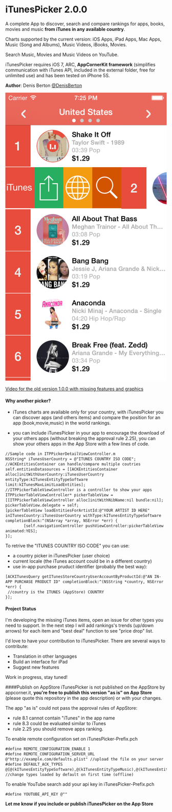 iTunesPicker 2.0.0
============

A complete App to discover, search and compare rankings for apps, books, movies and music **from iTunes in any available country**.

Charts supported by the current version:
iOS Apps, iPad Apps, Mac Apps, Music (Song and Albums), Music Videos, iBooks, Movies.

Search Music, Movies and Music Videos on YouTube.

iTunesPicker requires iOS 7, ARC, **AppCornerKit framework** (simplifies communication with iTunes API, included in the external folder, free for unlimited use) and has been tested on iPhone 5S.

**Author**: Denis Berton [@DenisBerton](https://twitter.com/DenisBerton)

![Alt text](preview/1.png "Preview songs") 

[Video for the old version 1.0.0 with missing features and graphics](https://www.youtube.com/watch?v=rpfFmVLQiGI)

#### Why another picker?
- iTunes charts are available only for your country, with iTunesPicker you can discover apps (and others items) and compare the position for an app (book,movie,music) in the world rankings.

- you can include iTunesPicker in your app to encourage the download of your others apps (without breaking the approval rule 2.25), you can show your others apps in the App Store with a few lines of code. 

```objc
//Sample code in ITPPickerDetailViewController.m
NSString* iTunesUserCountry = @"ITUNES COUNTRY ISO CODE";
//ACKEntitiesContainer can handle/compare multiple coutries
self.entitiesDatasources = [[ACKEntitiesContainer alloc]initWithUserCountry:iTunesUserCountry entityType:kITunesEntityTypeSoftware limit:kITunesMaxLimitLoadEntities];
//ITPPickerTableViewController is a controller to show your apps
ITPPickerTableViewController* pickerTableView = [[ITPPickerTableViewController alloc]initWithNibName:nil bundle:nil];
pickerTableView.delegate = self;
[pickerTableView loadEntitiesForArtistId:@"YOUR ARTIST ID HERE" inITunesCountry:iTunesUserCountry withType:kITunesEntityTypeSoftware completionBlock:^(NSArray *array, NSError *err) {
        [self.navigationController pushViewController:pickerTableView animated:YES];
}];
```

To retrive the "ITUNES COUNTRY ISO CODE" you can use:

- a country picker in iTunesPicker (user choice)
- current locale (the iTunes account could be in a different country)
- use in-app purchase pruduct identifier (probably the best way):

```objc
[ACKITunesQuery getITunesStoreCountryUserAccountByProductId:@"AN IN-APP PURCHASE PRODUCT ID" completionBlock:^(NSString *country, NSError *err) {
 //country is the ITUNES (AppStore) COUNTRY
}];
```

#### Project Status
I'm developing the missing iTunes items, open an issue for other types you need to support.
In the next step I will add rankings's trends (up/down arrows) for each item and "best deal" function to see "price drop" list.

I'd love to have your contribution to iTunesPicker. There are several ways to contribute:

- Translation in other languages
- Build an interface for iPad 
- Suggest new features

Work in progress, stay tuned!

####Publish on AppStore
iTunesPicker is not published on the AppStore by appcorner.it, **you're free to publish this version "as is" on App Store** (please quote this repository in the app description) or with your changes.

The app "as is" could not pass the approval rules of AppStore:
- rule 8.1 cannot contain "iTunes" in the app name
- rule 8.3 could be evaluated similar to iTunes
- rule 2.25 you should remove apps ranking.

To enable remote configuration set on iTunesPicker-Prefix.pch
```objc
#define REMOTE_CONFIGURATION_ENABLE 1
#define REMOTE_CONFIGURATION_SERVER_URL @"http://example.com/defaults.plist" //upload the file on your server
#define DEFAULT_ACK_TYPES @[@(kITunesEntityTypeSoftware),@(kITunesEntityTypeMusic),@(kITunesEntityTypeEBook),@(kITunesEntityTypeMovie)]; //change types loaded by default on first time (offline) 
```

To enable YouTube search add your api key in iTunesPicker-Prefix.pch
```objc
#define YOUTUBE_API_KEY @""
```

**Let me know if you include or publish iTunesPicker on the App Store**

